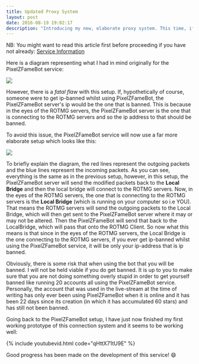 ```yaml
---
title: Updated Proxy System
layout: post
date: 2016-08-19 19:02:17
description: "Introducing my new, elaborate proxy system. This time, if someone were to get ip-banned whilst using PixelZFameBot, it will be only *that person's* ip being banned and not every single person using the service"
---
```


NB: You might want to read this article first before proceeding if you have not already: <a href="{{ site.url }}/2016/08/serviceinformation/">Service Information</a>

Here is a diagram representing what I had in mind originally for the PixelZFameBot service:
<div class="jimg"><img src="{{ site.url }}/public/poststuff/proxysystem/fameservicelinear.png"></div>

However, there is a *fatal flaw* with this setup. If, hypothetically of course, someone were to get ip-banned whilst using PixelZFameBot, the PixelZFameBot server's ip would be the one that is banned. This is because in the eyes of the ROTMG servers, the PixelZFameBot server is the one that is connecting to the ROTMG servers and so the ip address to that should be banned.

To avoid this issue, the PixelZFameBot service will now use a far more elaborate setup which looks like this:
<div class="jimg"><img src="{{ site.url }}/public/poststuff/proxysystem/fameservice2.png"></div>

To briefly explain the diagram, the red lines represent the outgoing packets and the blue lines represent the incoming packets. As you can see, everything is the same as in the previous setup, however, in this setup, the PixelZFameBot server will send the modified packets back to the **Local Bridge** and then the local bridge will connect to the ROTMG servers. Now, in the eyes of the ROTMG servers, the one that is connecting to the ROTMG servers is the **Local Bridge** (which is running on your computer so i.e YOU). That means the ROTMG servers will send the outgoing packets to the Local Bridge, which will then get sent to the PixelZFameBot server where it may or may not be altered. Then the PixelZFameBot will send that back to the LocalBridge, which will pass that onto the ROTMG Client. So now what this means is that since in the eyes of the ROTMG servers, the Local Bridge is the one connecting to the ROTMG servers, if you ever get ip-banned whilst using the PixelZFameBot service, it will be only your ip-address that is ip banned.

Obviously, there is some risk that when using the bot that you will be banned. I will not be held viable if you do get banned. It is up to you to make sure that you are not doing something overly stupid in order to get yourself banned like running 20 accounts all using the PixelZFameBot service. Personally, the account that was used in the live-stream at the time of writing has only ever been using PixelZFameBot when it is online and it has been 22 days since its creation (in which it has accumulated 60 stars) and has still not been banned.

Going back to the PixelZFameBot setup, I have just now finished my first working prototype of this connection system and it seems to be working well:

{% include youtubevid.html code="qHttX71tU9E" %}

Good progress has been made on the development of this service! :smile: